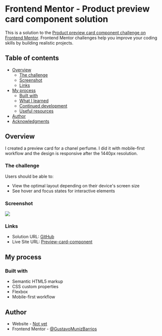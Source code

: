 # Frontend Mentor - Product preview card component solution

This is a solution to the [Product preview card component challenge on Frontend Mentor](https://www.frontendmentor.io/challenges/product-preview-card-component-GO7UmttRfa). Frontend Mentor challenges help you improve your coding skills by building realistic projects. 

## Table of contents

- [Overview](#overview)
  - [The challenge](#the-challenge)
  - [Screenshot](#screenshot)
  - [Links](#links)
- [My process](#my-process)
  - [Built with](#built-with)
  - [What I learned](#what-i-learned)
  - [Continued development](#continued-development)
  - [Useful resources](#useful-resources)
- [Author](#author)
- [Acknowledgments](#acknowledgments)


## Overview
I created a preview card for a chanel perfume. I did it with mobile-first workflow and the design is responsive after the 1440px resolution.

### The challenge

Users should be able to:

- View the optimal layout depending on their device's screen size
- See hover and focus states for interactive elements

### Screenshot

![](./screenshot.jpg)

### Links

- Solution URL: [GitHub](https://github.com/GustavoMunizBarrios/product-preview-card-component)
- Live Site URL: [Preview-card-component](https://product-preview-card-component-beige-five.vercel.app/)

## My process

### Built with

- Semantic HTML5 markup
- CSS custom properties
- Flexbox
- Mobile-first workflow

## Author

- Website - [Not yet](https://www.your-site.com)
- Frontend Mentor - [@GustavoMunizBarrios](https://www.frontendmentor.io/profile/GustavoMunizBarrios)

